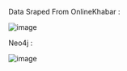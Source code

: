 Data Sraped From OnlineKhabar :

![image](https://github.com/MihirRajak91/Knowledge_Graph_2.0/assets/154052024/d54b343b-9b8c-406c-a6a8-b2671a362a5b)







Neo4j :

![image](https://github.com/MihirRajak91/Knowledge_Graph_2.0/assets/154052024/576659c1-e234-48c0-ab17-f4188b3e3a3f)
